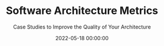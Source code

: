---
title: 'Software Architecture Metrics'
subtitle: 'Case Studies to Improve the Quality of Your Architecture'
description: >
 Software architecture metrics are key to the maintainability and architectural quality of a software project and they can warn you about dangerous accumulations of architectural and technical debt early in the process. In this practical book, leading hands-on software architects share case studies to introduce metrics that every software architect should know.
 <br />
 <br />
 This isn't a book about theory. It's more about practice and implementation, about what has already been tried and worked. Detecting software architectural issues early is crucial for the success of your software: it helps mitigate the risk of poor performance and lowers the cost of repairing those issues. Written by practitioners for software architects and software developers eager to explore successful case studies, this guide will help you learn more about decision and measurement effectiveness.
 <br />
 <br />
 Through contributions from 10 prominent practitioners, this book shares key software architecture metrics to help you set the right KPIs and measure the results. You'll learn how to:
 <br />
 <br />
 <ul>
 <li>Measure how well your software architecture is meeting your goals</li>
 <li>Choose the right metrics to track (and skip the ones you don't need)</li>
 <li>Improve observability, testability, and deployability</li>
 <li>Prioritize software architecture projects</li>
 <li>Build insightful and relevant dashboards</li>
 </ul>
type: 'book'
website: 'https://www.oreilly.com/library/view/software-architecture-metrics/9781098112226/'
date: 2022-05-18 00:00:00
featured_image: 'images/writing/2022-05-18-software-architecture-metrics.webp'
---